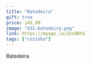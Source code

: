 ```yaml
---
title: "Batedeira"
gift: true
price: 149,90
image: "431-batedeira.png"
link: https://mpago.la/2onQRtG
tags: ["cozinha"]
---
```


Batedeira
